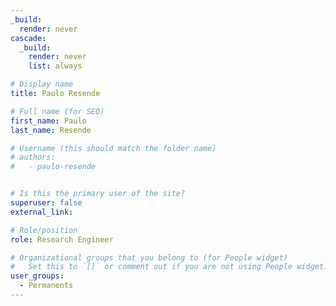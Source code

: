 ```yaml
---
_build:
  render: never
cascade:
  _build:
    render: never
    list: always

# Display name
title: Paulo Resende

# Full name (for SEO)
first_name: Paulo
last_name: Resende

# Username (this should match the folder name)
# authors:
#   - paulo-resende


# Is this the primary user of the site?
superuser: false
external_link: 

# Role/position
role: Research Engineer

# Organizational groups that you belong to (for People widget)
#   Set this to `[]` or comment out if you are not using People widget.
user_groups:
  - Permanents
---
```

